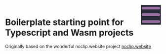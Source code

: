 <img align="right" src="src/assets/logo.png">

# Boilerplate starting point for Typescript and Wasm projects

Originally based on the wonderful noclip.website project
[noclip.website](https://github.com/magcius/noclip.website)